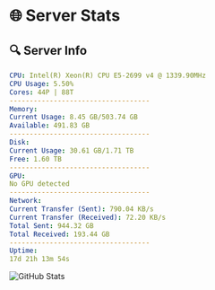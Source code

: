 # 🌐 Server Stats
## 🔍 Server Info
```yaml
CPU: Intel(R) Xeon(R) CPU E5-2699 v4 @ 1339.90MHz
CPU Usage: 5.50%
Cores: 44P | 88T
-----------------------------------
Memory:
Current Usage: 8.45 GB/503.74 GB
Available: 491.83 GB
-----------------------------------
Disk:
Current Usage: 30.61 GB/1.71 TB
Free: 1.60 TB
-----------------------------------
GPU:
No GPU detected
-----------------------------------
Network:
Current Transfer (Sent): 790.04 KB/s
Current Transfer (Received): 72.20 KB/s
Total Sent: 944.32 GB
Total Received: 193.44 GB
-----------------------------------
Uptime:
17d 21h 13m 54s
```
![GitHub Stats](https://img.shields.io/badge/Updated-2025-05-07_14:22:42-blue)